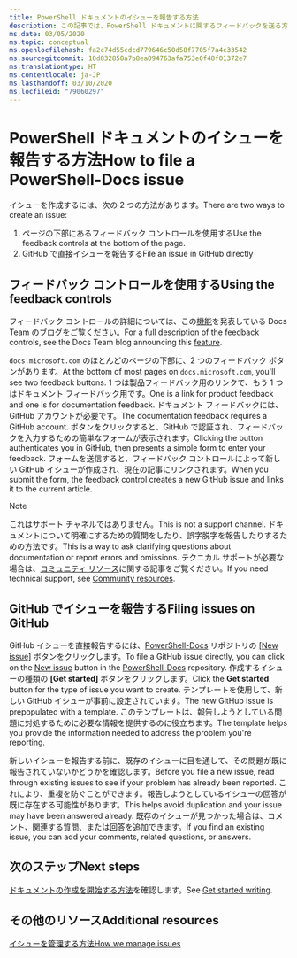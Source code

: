 ```yaml
---
title: PowerShell ドキュメントのイシューを報告する方法
description: この記事では、PowerShell ドキュメントに関するフィードバックを送る方法について説明します。
ms.date: 03/05/2020
ms.topic: conceptual
ms.openlocfilehash: fa2c74d55cdcd779646c50d58f7705f7a4c33542
ms.sourcegitcommit: 18d832858a7b8ea094763afa753e0f48f01372e7
ms.translationtype: HT
ms.contentlocale: ja-JP
ms.lasthandoff: 03/10/2020
ms.locfileid: "79060297"
---
```

# <a name="how-to-file-a-powershell-docs-issue"></a><span data-ttu-id="caa9f-103">PowerShell ドキュメントのイシューを報告する方法</span><span class="sxs-lookup"><span data-stu-id="caa9f-103">How to file a PowerShell-Docs issue</span></span>

<span data-ttu-id="caa9f-104">イシューを作成するには、次の 2 つの方法があります。</span><span class="sxs-lookup"><span data-stu-id="caa9f-104">There are two ways to create an issue:</span></span>

1. <span data-ttu-id="caa9f-105">ページの下部にあるフィードバック コントロールを使用する</span><span class="sxs-lookup"><span data-stu-id="caa9f-105">Use the feedback controls at the bottom of the page.</span></span>
1. <span data-ttu-id="caa9f-106">GitHub で直接イシューを報告する</span><span class="sxs-lookup"><span data-stu-id="caa9f-106">File an issue in GitHub directly</span></span>

## <a name="using-the-feedback-controls"></a><span data-ttu-id="caa9f-107">フィードバック コントロールを使用する</span><span class="sxs-lookup"><span data-stu-id="caa9f-107">Using the feedback controls</span></span>

<span data-ttu-id="caa9f-108">フィードバック コントロールの詳細については、この[機能][feedback]を発表している Docs Team のブログをご覧ください。</span><span class="sxs-lookup"><span data-stu-id="caa9f-108">For a full description of the feedback controls, see the Docs Team blog announcing this [feature][feedback].</span></span>

<span data-ttu-id="caa9f-109">`docs.microsoft.com` のほとんどのページの下部に、2 つのフィードバック ボタンがあります。</span><span class="sxs-lookup"><span data-stu-id="caa9f-109">At the bottom of most pages on `docs.microsoft.com`, you'll see two feedback buttons.</span></span> <span data-ttu-id="caa9f-110">1 つは製品フィードバック用のリンクで、もう 1 つはドキュメント フィードバック用です。</span><span class="sxs-lookup"><span data-stu-id="caa9f-110">One is a link for product feedback and one is for documentation feedback.</span></span> <span data-ttu-id="caa9f-111">ドキュメント フィードバックには、GitHub アカウントが必要です。</span><span class="sxs-lookup"><span data-stu-id="caa9f-111">The documentation feedback requires a GitHub account.</span></span> <span data-ttu-id="caa9f-112">ボタンをクリックすると、GitHub で認証され、フィードバックを入力するための簡単なフォームが表示されます。</span><span class="sxs-lookup"><span data-stu-id="caa9f-112">Clicking the button authenticates you in GitHub, then presents a simple form to enter your feedback.</span></span> <span data-ttu-id="caa9f-113">フォームを送信すると、フィードバック コントロールによって新しい GitHub イシューが作成され、現在の記事にリンクされます。</span><span class="sxs-lookup"><span data-stu-id="caa9f-113">When you submit the form, the feedback control creates a new GitHub issue and links it to the current article.</span></span>

> [!NOTE]
> <span data-ttu-id="caa9f-114">これはサポート チャネルではありません。</span><span class="sxs-lookup"><span data-stu-id="caa9f-114">This is not a support channel.</span></span> <span data-ttu-id="caa9f-115">ドキュメントについて明確にするための質問をしたり、誤字脱字を報告したりするための方法です。</span><span class="sxs-lookup"><span data-stu-id="caa9f-115">This is a way to ask clarifying questions about documentation or report errors and omissions.</span></span> <span data-ttu-id="caa9f-116">テクニカル サポートが必要な場合は、[コミュニティ リソース](../community-support.md)に関する記事をご覧ください。</span><span class="sxs-lookup"><span data-stu-id="caa9f-116">If you need technical support, see [Community resources](../community-support.md).</span></span>

## <a name="filing-issues-on-github"></a><span data-ttu-id="caa9f-117">GitHub でイシューを報告する</span><span class="sxs-lookup"><span data-stu-id="caa9f-117">Filing issues on GitHub</span></span>

<span data-ttu-id="caa9f-118">GitHub イシューを直接報告するには、[PowerShell-Docs][docs-issues] リポジトリの [[New issue]][new-issue] ボタンをクリックします。</span><span class="sxs-lookup"><span data-stu-id="caa9f-118">To file a GitHub issue directly, you can click on the [New issue][new-issue] button in the [PowerShell-Docs][docs-issues] repository.</span></span> <span data-ttu-id="caa9f-119">作成するイシューの種類の **[Get started]** ボタンをクリックします。</span><span class="sxs-lookup"><span data-stu-id="caa9f-119">Click the **Get started** button for the type of issue you want to create.</span></span> <span data-ttu-id="caa9f-120">テンプレートを使用して、新しい GitHub イシューが事前に設定されています。</span><span class="sxs-lookup"><span data-stu-id="caa9f-120">The new GitHub issue is prepopulated with a template.</span></span> <span data-ttu-id="caa9f-121">このテンプレートは、報告しようとしている問題に対処するために必要な情報を提供するのに役立ちます。</span><span class="sxs-lookup"><span data-stu-id="caa9f-121">The template helps you provide the information needed to address the problem you're reporting.</span></span>

<span data-ttu-id="caa9f-122">新しいイシューを報告する前に、既存のイシューに目を通して、その問題が既に報告されていないかどうかを確認します。</span><span class="sxs-lookup"><span data-stu-id="caa9f-122">Before you file a new issue, read through existing issues to see if your problem has already been reported.</span></span> <span data-ttu-id="caa9f-123">これにより、重複を防ぐことができます。報告しようとしているイシューの回答が既に存在する可能性があります。</span><span class="sxs-lookup"><span data-stu-id="caa9f-123">This helps avoid duplication and your issue may have been answered already.</span></span> <span data-ttu-id="caa9f-124">既存のイシューが見つかった場合は、コメント、関連する質問、または回答を追加できます。</span><span class="sxs-lookup"><span data-stu-id="caa9f-124">If you find an existing issue, you can add your comments, related questions, or answers.</span></span>

## <a name="next-steps"></a><span data-ttu-id="caa9f-125">次のステップ</span><span class="sxs-lookup"><span data-stu-id="caa9f-125">Next steps</span></span>

<span data-ttu-id="caa9f-126">[ドキュメントの作成を開始する方法](get-started-writing.md)を確認します。</span><span class="sxs-lookup"><span data-stu-id="caa9f-126">See [Get started writing](get-started-writing.md).</span></span>

## <a name="additional-resources"></a><span data-ttu-id="caa9f-127">その他のリソース</span><span class="sxs-lookup"><span data-stu-id="caa9f-127">Additional resources</span></span>

[<span data-ttu-id="caa9f-128">イシューを管理する方法</span><span class="sxs-lookup"><span data-stu-id="caa9f-128">How we manage issues</span></span>](managing-issues.md)

<!-- reference links -->
[feedback]: /teamblog/a-new-feedback-system-is-coming-to-docs
[new-issue]: https://github.com/MicrosoftDocs/PowerShell-Docs/issues/new/choose
[docs-issues]: https://github.com/MicrosoftDocs/PowerShell-Docs/issues
